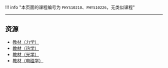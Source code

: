 !!! info "本页面的课程编号为 `PHYS10210`、`PHYS10226`，无类似课程"

---

## 资源  
- [教材（力学）](https://api.ecylt.top/v1/lanzou_link?url=https://cqu-openlib.lanzout.com/irIex22ccmta&type=down)  
- [教材（热学）](https://api.ecylt.top/v1/lanzou_link?url=https://cqu-openlib.lanzout.com/isZ0B22ccijg&type=down)  
- [教材（光学）](https://api.ecylt.top/v1/lanzou_link?url=https://cqu-openlib.lanzout.com/iE4aV22cl7di&type=down)  
- [教材（电磁学）](https://api.ecylt.top/v1/lanzou_link?url=https://cqu-openlib.lanzout.com/iwW7u22cl90h&type=down)  
